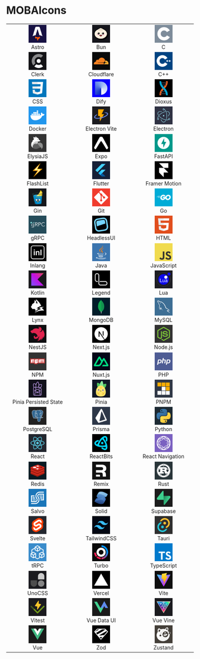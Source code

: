 # MOBAIcons

<table>
  <tr>
    <td align="center" width="1000"><img src="./icons/astro.svg" height="48" width="48"><br>Astro</td>
    <td align="center" width="1000"><img src="./icons/bun.svg" height="48" width="48"><br>Bun</td>
    <td align="center" width="1000"><img src="./icons/c.svg" height="48" width="48"><br>C</td>
  </tr>
  <tr>
    <td align="center" width="1000"><img src="./icons/clerk.svg" height="48" width="48"><br>Clerk</td>
    <td align="center" width="1000"><img src="./icons/cloudflare.svg" height="48" width="48"><br>Cloudflare</td>
    <td align="center" width="1000"><img src="./icons/cpp.svg" height="48" width="48"><br>C++</td>
  </tr>
  <tr>
    <td align="center" width="1000"><img src="./icons/css.svg" height="48" width="48"><br>CSS</td>
    <td align="center" width="1000"><img src="./icons/dify.svg" height="48" width="48"><br>Dify</td>
    <td align="center" width="1000"><img src="./icons/dioxus.svg" height="48" width="48"><br>Dioxus</td>
  </tr>
  <tr>
    <td align="center" width="1000"><img src="./icons/docker.svg" height="48" width="48"><br>Docker</td>
    <td align="center" width="1000"><img src="./icons/electron-vite.svg" height="48" width="48"><br>Electron Vite</td>
    <td align="center" width="1000"><img src="./icons/electron.svg" height="48" width="48"><br>Electron</td>
  </tr>
  <tr>
    <td align="center" width="1000"><img src="./icons/elysiajs.svg" height="48" width="48"><br>ElysiaJS</td>
    <td align="center" width="1000"><img src="./icons/expo.svg" height="48" width="48"><br>Expo</td>
    <td align="center" width="1000"><img src="./icons/fastapi.svg" height="48" width="48"><br>FastAPI</td>
  </tr>
  <tr>
    <td align="center" width="1000"><img src="./icons/flashlist.svg" height="48" width="48"><br>FlashList</td>
    <td align="center" width="1000"><img src="./icons/flutter.svg" height="48" width="48"><br>Flutter</td>
    <td align="center" width="1000"><img src="./icons/framermotion.svg" height="48" width="48"><br>Framer Motion</td>
  </tr>
  <tr>
    <td align="center" width="1000"><img src="./icons/gin.svg" height="48" width="48"><br>Gin</td>
    <td align="center" width="1000"><img src="./icons/git.svg" height="48" width="48"><br>Git</td>
    <td align="center" width="1000"><img src="./icons/go.svg" height="48" width="48"><br>Go</td>
  </tr>
  <tr>
    <td align="center" width="1000"><img src="./icons/grpc.svg" height="48" width="48"><br>gRPC</td>
    <td align="center" width="1000"><img src="./icons/headlessui.svg" height="48" width="48"><br>HeadlessUI</td>
    <td align="center" width="1000"><img src="./icons/html.svg" height="48" width="48"><br>HTML</td>
  </tr>
  <tr>
    <td align="center" width="1000"><img src="./icons/inlang.svg" height="48" width="48"><br>Inlang</td>
    <td align="center" width="1000"><img src="./icons/java.svg" height="48" width="48"><br>Java</td>
    <td align="center" width="1000"><img src="./icons/javascript.svg" height="48" width="48"><br>JavaScript</td>
  </tr>
  <tr>
    <td align="center" width="1000"><img src="./icons/kotlin.svg" height="48" width="48"><br>Kotlin</td>
    <td align="center" width="1000"><img src="./icons/legend.svg" height="48" width="48"><br>Legend</td>
    <td align="center" width="1000"><img src="./icons/lua.svg" height="48" width="48"><br>Lua</td>
  </tr>
  <tr>
    <td align="center" width="1000"><img src="./icons/lynx.svg" height="48" width="48"><br>Lynx</td>
    <td align="center" width="1000"><img src="./icons/mongodb.svg" height="48" width="48"><br>MongoDB</td>
    <td align="center" width="1000"><img src="./icons/mysql.svg" height="48" width="48"><br>MySQL</td>
  </tr>
  <tr>
    <td align="center" width="1000"><img src="./icons/nestjs.svg" height="48" width="48"><br>NestJS</td>
    <td align="center" width="1000"><img src="./icons/nextjs.svg" height="48" width="48"><br>Next.js</td>
    <td align="center" width="1000"><img src="./icons/nodejs.svg" height="48" width="48"><br>Node.js</td>
  </tr>
  <tr>
    <td align="center" width="1000"><img src="./icons/npm.svg" height="48" width="48"><br>NPM</td>
    <td align="center" width="1000"><img src="./icons/nuxtjs.svg" height="48" width="48"><br>Nuxt.js</td>
    <td align="center" width="1000"><img src="./icons/php.svg" height="48" width="48"><br>PHP</td>
  </tr>
  <tr>
    <td align="center" width="1000"><img src="./icons/pinia-plugin-persistedstate.svg" height="48" width="48"><br>Pinia Persisted State</td>
    <td align="center" width="1000"><img src="./icons/pinia.svg" height="48" width="48"><br>Pinia</td>
    <td align="center" width="1000"><img src="./icons/pnpm.svg" height="48" width="48"><br>PNPM</td>
  </tr>
  <tr>
    <td align="center" width="1000"><img src="./icons/postgresql.svg" height="48" width="48"><br>PostgreSQL</td>
    <td align="center" width="1000"><img src="./icons/prisma.svg" height="48" width="48"><br>Prisma</td>
    <td align="center" width="1000"><img src="./icons/python.svg" height="48" width="48"><br>Python</td>
  </tr>
  <tr>
    <td align="center" width="1000"><img src="./icons/react.svg" height="48" width="48"><br>React</td>
    <td align="center" width="1000"><img src="./icons/reactbits.svg" height="48" width="48"><br>ReactBits</td>
    <td align="center" width="1000"><img src="./icons/reactnavigation.svg" height="48" width="48"><br>React Navigation</td>
  </tr>
  <tr>
    <td align="center" width="1000"><img src="./icons/redis.svg" height="48" width="48"><br>Redis</td>
    <td align="center" width="1000"><img src="./icons/remix.svg" height="48" width="48"><br>Remix</td>
    <td align="center" width="1000"><img src="./icons/rust.svg" height="48" width="48"><br>Rust</td>
  </tr>
  <tr>
    <td align="center" width="1000"><img src="./icons/salvo.svg" height="48" width="48"><br>Salvo</td>
    <td align="center" width="1000"><img src="./icons/solid.svg" height="48" width="48"><br>Solid</td>
    <td align="center" width="1000"><img src="./icons/supabase.svg" height="48" width="48"><br>Supabase</td>
  </tr>
  <tr>
    <td align="center" width="1000"><img src="./icons/svelte.svg" height="48" width="48"><br>Svelte</td>
    <td align="center" width="1000"><img src="./icons/tailwindcss.svg" height="48" width="48"><br>TailwindCSS</td>
    <td align="center" width="1000"><img src="./icons/tauri.svg" height="48" width="48"><br>Tauri</td>
  </tr>
  <tr>
    <td align="center" width="1000"><img src="./icons/trpc.svg" height="48" width="48"><br>tRPC</td>
    <td align="center" width="1000"><img src="./icons/turbo.svg" height="48" width="48"><br>Turbo</td>
    <td align="center" width="1000"><img src="./icons/typescript.svg" height="48" width="48"><br>TypeScript</td>
  </tr>
  <tr>
    <td align="center" width="1000"><img src="./icons/unocss.svg" height="48" width="48"><br>UnoCSS</td>
    <td align="center" width="1000"><img src="./icons/vercel.svg" height="48" width="48"><br>Vercel</td>
    <td align="center" width="1000"><img src="./icons/vite.svg" height="48" width="48"><br>Vite</td>
  </tr>
  <tr>
    <td align="center" width="1000"><img src="./icons/vitest.svg" height="48" width="48"><br>Vitest</td>
    <td align="center" width="1000"><img src="./icons/vue-data-ui.svg" height="48" width="48"><br>Vue Data UI</td>
    <td align="center" width="1000"><img src="./icons/vue-vine.svg" height="48" width="48"><br>Vue Vine</td>
  </tr>
  <tr>
    <td align="center" width="1000"><img src="./icons/vue.svg" height="48" width="48"><br>Vue</td>
    <td align="center" width="1000"><img src="./icons/zod.svg" height="48" width="48"><br>Zod</td>
    <td align="center" width="1000"><img src="./icons/zustand.svg" height="48" width="48"><br>Zustand</td>
  </tr>
</table>
